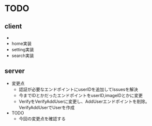 # TODO

## client

-
- home実装
- setting実装
- search実装

## server

- 変更点
    - 認証が必要なエンドポイントにuserIDを追加してIssuesを解決
    - 今までIDとかだったエンドポイントをuserID,imageIDとかに変更
    - VerifyをVerifyAddUserに変更し、AddUserエンドポイントを削除。VerifyAddUserでUserを作成
- TODO
    - 今回の変更点を確認する